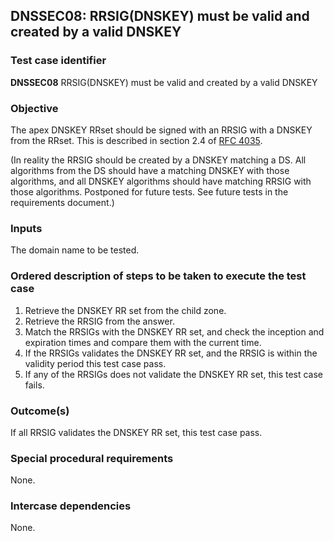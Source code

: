 ## DNSSEC08: RRSIG(DNSKEY) must be valid and created by a valid DNSKEY

### Test case identifier
**DNSSEC08** RRSIG(DNSKEY) must be valid and created by a valid DNSKEY

### Objective

The apex DNSKEY RRset should be signed with an RRSIG with a DNSKEY from
the RRset. This is described in section 2.4 of [RFC 4035](http://tools.ietf.org/html/rfc4035#section-2.4).

(In reality the RRSIG should be created by a DNSKEY matching a DS. All
algorithms from the DS should have a matching DNSKEY with those algorithms,
and all DNSKEY algorithms should have matching RRSIG with those algorithms.
Postponed for future tests. See future tests in the requirements document.)

### Inputs

The domain name to be tested.

### Ordered description of steps to be taken to execute the test case

1. Retrieve the DNSKEY RR set from the child zone.
2. Retrieve the RRSIG from the answer.
3. Match the RRSIGs with the DNSKEY RR set, and check the inception and
   expiration times and compare them with the current time.
4. If the RRSIGs validates the DNSKEY RR set, and the RRSIG is within the
   validity period this test case pass.
5. If any of the RRSIGs does not validate the DNSKEY RR set, this test
   case fails.

### Outcome(s)

If all RRSIG validates the DNSKEY RR set, this test case pass.

### Special procedural requirements

None.

### Intercase dependencies

None.
